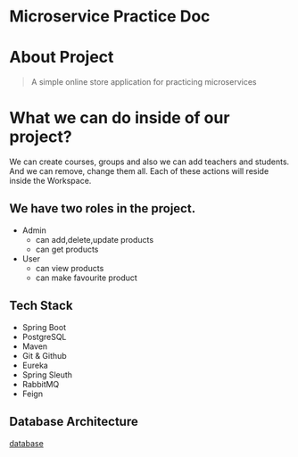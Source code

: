 # Microservice Practice Doc

# About Project

> A simple online store application for practicing microservices 


# What we can do inside of our project?

We can create courses, groups and also we can add teachers and students.  And we can remove, change them all. Each of these actions will reside inside the Workspace.

## We have two roles in the project.

- Admin
    - can add,delete,update products
    - can get products
- User
    - can view products
    - can make favourite product



## Tech Stack

- Spring Boot
- PostgreSQL
- Maven
- Git & Github
- Eureka
- Spring Sleuth
- RabbitMQ
- Feign


## Database Architecture
[database](https://user-images.githubusercontent.com/90905002/210039240-a4236e3d-278d-41b2-be13-02c82a9c624e.png)
